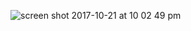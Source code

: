 ![screen shot 2017-10-21 at 10 02 49 pm](https://user-images.githubusercontent.com/29441324/31858403-9ae99a5e-b6ab-11e7-836d-c40c03a736c4.png)
